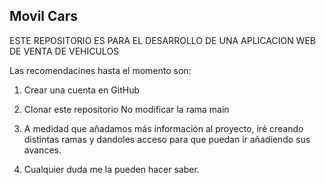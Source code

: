 <h2>Movil Cars</h2>

ESTE REPOSITORIO ES PARA EL DESARROLLO DE UNA APLICACION WEB DE VENTA DE VEHICULOS

Las recomendacines hasta el momento son:

1. Crear una cuenta en GitHub

2. Clonar este repositorio No modificar la rama main

3. A medidad que añadamos más información al proyecto, iré creando distintas ramas y dandoles acceso para que puedan ir añadiendo sus avances.

4. Cualquier duda me la pueden hacer saber.
